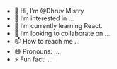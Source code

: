 - 👋 Hi, I’m @Dhruv Mistry
- 👀 I’m interested in ...
- 🌱 I’m currently learning React.
- 💞️ I’m looking to collaborate on ...
- 📫 How to reach me ...
- 😄 Pronouns: ...
- ⚡ Fun fact: ...

<!---
Dhruv-mistry22/Dhruv-mistry22 is a ✨ special ✨ repository because its `README.md` (this file) appears on your GitHub profile.
You can click the Preview link to take a look at your changes.
--->
